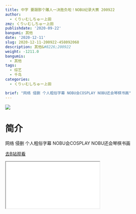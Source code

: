 ```yaml
---
title: 中字 要跟那个雕人一决胜负啦！NOBU纪录大赛 200922
author:
  - くりぃむしちゅー上田
zmz: くりぃむしちゅー上田
publishdate: '2020-09-22'
bangumi: 其他
date: '2020-12-11'
slug: 2020-12-11-200922-458092068
description: 其他&#8226;200922
weight: -1211.0
bangumis:
  - 其他
tags:
  - 综艺
  - 千鸟
categories:
  - くりぃむしちゅー上田

brief: "网络 侵删 个人粗俗字幕 NOBU会COSPLAY NOBU还会琴棋书画"
---
```

![](https://raw.githubusercontent.com/tcgriffith/owaraisite/master/static/tmpimg/d93708f7c8090ef4b874bf85f3f8ee2eabecb102.jpg.480.jpg)
# 简介  
网络
侵删 个人粗俗字幕
NOBU会COSPLAY NOBU还会琴棋书画  

[去B站观看](https://www.bilibili.com/video/av458092068/)
<div class ="resp-container"><iframe class="testiframe" src="//player.bilibili.com/player.html?aid=458092068"", scrolling="no", allowfullscreen="true" > </iframe></div> 

